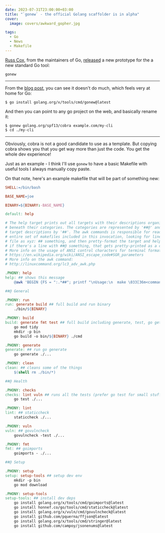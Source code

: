 ```yaml
---
date: 2023-07-31T23:00:00+03:00
title: "`gonew` - the official Golang scaffolder is in alpha"
cover:
  image: covers/awkward_gopher.jpg

tags:
  - Go
  - News
  - Makefile
---
```


[Russ Cox](https://github.com/rsc),
from the maintainers of Go, [released](https://github.com/golang/go/discussions/61669)
a new prototype for the a new standard Go tool:

`gonew`

---

From the [blog post](https://go.dev/blog/gonew), you can see it doesn't do much,
which feels very at home for Go:

```shell
$ go install golang.org/x/tools/cmd/gonew@latest
```

And then you can point to any go project on the web, and basically rename it:

```shell
$ gonew golang.org/spf13/cobra example.com/my-cli
$ cd ./my-cli
```

---

Obviously, cobra is not a good candidate to use as a template. But copying cobra
shows you that you get way more than just the code. You get the whole dev experience!

Just as an example - I think I'll use `gonew` to have a basic Makefile with useful tools
I always manually copy paste.

On that note, here's an example makefile that will be part of something new:

```makefile
SHELL:=/bin/bash

BASE_NAME=joe

BINARY=${BINARY:-BASE_NAME}

default: help

# The help target prints out all targets with their descriptions organized
# beneath their categories. The categories are represented by '##@' and the
# target descriptions by '##'. The awk commands is responsible for reading the
# entire set of makefiles included in this invocation, looking for lines of the
# file as xyz: ## something, and then pretty-format the target and help. Then,
# if there's a line with ##@ something, that gets pretty-printed as a category.
# More info on the usage of ANSI control characters for terminal formatting:
# https://en.wikipedia.org/wiki/ANSI_escape_code#SGR_parameters
# More info on the awk command:
# http://linuxcommand.org/lc3_adv_awk.php

.PHONY: help
help: ## shows this message
	@awk 'BEGIN {FS = ":.*##"; printf "\nUsage:\n  make \033[36m<command>\033[0m\n"} /^[a-zA-Z_0-9-]+:.*?##/ { printf "  \033[36m%-15s\033[0m %s\n", $$1, $$2 } /^##@/ { printf "\n\033[1m%s\033[0m\n", substr($$0, 5) } ' $(MAKEFILE_LIST)

##@ General

.PHONY: run
run: generate build ## full build and run binary
	./bin/${BINARY}

.PHONY: build
build: generate fmt test ## full build including generate, test, go get
	go mod tidy
	mkdir -p bin
	go build -o bin/${BINARY} ./cmd

.PHONY: generate
generate: ## run go generate
	go generate ./...

.PHONY: clean
clean: ## cleans some of the things
	$(shell rm ./bin/*)

##@ Health

.PHONY: checks
checks: lint vuln ## runs all the tests (prefer go test for small stuff)
	go test ./...

.PHONY: lint
lint: ## staticcheck
	staticcheck ./...

.PHONY: vuln
vuln: ## govulncheck
	govulncheck -test ./...

.PHONY: fmt
fmt: ## goimports
	goimports - ./...

##@ Setup

.PHONY: setup
setup: setup-tools ## setup dev env
	mkdir -p bin
	go mod download

.PHONY: setup-tools
setup-tools: ## install dev deps
	go install golang.org/x/tools/cmd/goimports@latest
	go install honnef.co/go/tools/cmd/staticcheck@latest
	go install golang.org/x/vuln/cmd/govulncheck@latest
	go install github.com/pquerna/ffjson@latest
	go install golang.org/x/tools/cmd/stringer@latest
	go install github.com/campoy/jsonenums@latest
```
